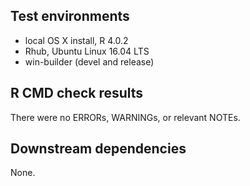 ## Test environments
* local OS X install, R 4.0.2
* Rhub, Ubuntu Linux 16.04 LTS
* win-builder (devel and release)

## R CMD check results
There were no ERRORs, WARNINGs, or relevant NOTEs. 

## Downstream dependencies
None.